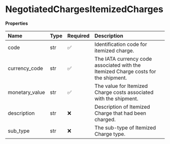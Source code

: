 # NegotiatedChargesItemizedCharges

**Properties**

| Name           | Type | Required | Description                                                                        |
| :------------- | :--- | :------- | :--------------------------------------------------------------------------------- |
| code           | str  | ✅       | Identification code for itemized charge.                                           |
| currency_code  | str  | ✅       | The IATA currency code associated with the Itemized Charge costs for the shipment. |
| monetary_value | str  | ✅       | The value for Itemized Charge costs associated with the shipment.                  |
| description    | str  | ❌       | Description of Itemized Charge that had been charged.                              |
| sub_type       | str  | ❌       | The sub-type of Itemized Charge type.                                              |

<!-- This file was generated by liblab | https://liblab.com/ -->

